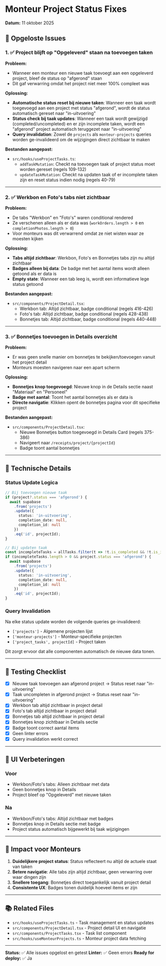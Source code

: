 # Monteur Project Status Fixes

**Datum:** 11 oktober 2025

## 🎯 Opgeloste Issues

### 1. ✅ Project blijft op "Opgeleverd" staan na toevoegen taken

**Probleem:**
- Wanneer een monteur een nieuwe taak toevoegt aan een opgeleverd project, bleef de status op "afgerond" staan
- Dit gaf verwarring omdat het project niet meer 100% compleet was

**Oplossing:**
- **Automatische status reset bij nieuwe taken**: Wanneer een taak wordt toegevoegd aan een project met status "afgerond", wordt de status automatisch gereset naar "in-uitvoering"
- **Status check bij taak updates**: Wanneer een taak wordt gewijzigd (completed/uncompleted) en er zijn incomplete taken, wordt een "afgerond" project automatisch teruggezet naar "in-uitvoering"
- **Query invalidation**: Zowel de `projects` als `monteur-projects` queries worden ge-invalideerd om de wijzigingen direct zichtbaar te maken

**Bestanden aangepast:**
- `src/hooks/useProjectTasks.ts`:
  - `addTaskMutation`: Checkt na toevoegen taak of project status moet worden gereset (regels 109-132)
  - `updateTaskMutation`: Checkt na updaten taak of er incomplete taken zijn en reset status indien nodig (regels 40-79)

---

### 2. ✅ Werkbon en Foto's tabs niet zichtbaar

**Probleem:**
- De tabs "Werkbon" en "Foto's" waren conditional rendered
- Ze verschenen alleen als er data was (`workOrders.length > 0` en `completionPhotos.length > 0`)
- Voor monteurs was dit verwarrend omdat ze niet wisten waar ze moesten kijken

**Oplossing:**
- **Tabs altijd zichtbaar**: Werkbon, Foto's en Bonnetjes tabs zijn nu altijd zichtbaar
- **Badges alleen bij data**: De badge met het aantal items wordt alleen getoond als er data is
- **Empty state**: Wanneer een tab leeg is, wordt een informatieve lege status getoond

**Bestanden aangepast:**
- `src/components/ProjectDetail.tsx`:
  - Werkbon tab: Altijd zichtbaar, badge conditional (regels 416-426)
  - Foto's tab: Altijd zichtbaar, badge conditional (regels 428-438)
  - Bonnetjes tab: Altijd zichtbaar, badge conditional (regels 440-448)

---

### 3. ✅ Bonnetjes toevoegen in Details overzicht

**Probleem:**
- Er was geen snelle manier om bonnetjes te bekijken/toevoegen vanuit het project detail
- Monteurs moesten navigeren naar een apart scherm

**Oplossing:**
- **Bonnetjes knop toegevoegd**: Nieuwe knop in de Details sectie naast "Materiaal" en "Personeel"
- **Badge met aantal**: Toont het aantal bonnetjes als er data is
- **Directe navigatie**: Klikken opent de bonnetjes pagina voor dit specifieke project

**Bestanden aangepast:**
- `src/components/ProjectDetail.tsx`:
  - Nieuwe Bonnetjes button toegevoegd in Details Card (regels 375-386)
  - Navigeert naar `/receipts/project/{projectId}`
  - Badge toont aantal bonnetjes

---

## 📝 Technische Details

### Status Update Logica

```typescript
// Bij toevoegen nieuwe taak
if (project?.status === 'afgerond') {
  await supabase
    .from('projects')
    .update({ 
      status: 'in-uitvoering',
      completion_date: null,
      completion_id: null
    })
    .eq('id', projectId);
}

// Bij updaten taak
const incompleteTasks = allTasks.filter(t => !t.is_completed && !t.is_info_block);
if (incompleteTasks.length > 0 && project.status === 'afgerond') {
  await supabase
    .from('projects')
    .update({ 
      status: 'in-uitvoering',
      completion_date: null,
      completion_id: null
    })
    .eq('id', projectId);
}
```

### Query Invalidation

Na elke status update worden de volgende queries ge-invalideerd:
- `['projects']` - Algemene projecten lijst
- `['monteur-projects']` - Monteur-specifieke projecten
- `['project_tasks', projectId]` - Project taken

Dit zorgt ervoor dat alle componenten automatisch de nieuwe data tonen.

---

## 🧪 Testing Checklist

- [x] Nieuwe taak toevoegen aan afgerond project → Status reset naar "in-uitvoering"
- [x] Taak uncompleten in afgerond project → Status reset naar "in-uitvoering"
- [x] Werkbon tab altijd zichtbaar in project detail
- [x] Foto's tab altijd zichtbaar in project detail
- [x] Bonnetjes tab altijd zichtbaar in project detail
- [x] Bonnetjes knop zichtbaar in Details sectie
- [x] Badge toont correct aantal items
- [x] Geen linter errors
- [x] Query invalidation werkt correct

---

## 🎨 UI Verbeteringen

### Voor
- Werkbon/Foto's tabs: Alleen zichtbaar met data
- Geen bonnetjes knop in Details
- Project bleef op "Opgeleverd" met nieuwe taken

### Na
- Werkbon/Foto's tabs: Altijd zichtbaar met badges
- Bonnetjes knop in Details sectie met badge
- Project status automatisch bijgewerkt bij taak wijzigingen

---

## 🚀 Impact voor Monteurs

1. **Duidelijkere project status**: Status reflecteert nu altijd de actuele staat van taken
2. **Betere navigatie**: Alle tabs zijn altijd zichtbaar, geen verwarring over waar dingen zijn
3. **Snellere toegang**: Bonnetjes direct toegankelijk vanuit project detail
4. **Consistente UX**: Badges tonen duidelijk hoeveel items er zijn

---

## 📚 Related Files

- `src/hooks/useProjectTasks.ts` - Task management en status updates
- `src/components/ProjectDetail.tsx` - Project detail UI en navigatie
- `src/components/ProjectTasks.tsx` - Task list component
- `src/hooks/useMonteurProjects.ts` - Monteur project data fetching

---

**Status:** ✅ Alle issues opgelost en getest
**Linter:** ✅ Geen errors
**Ready for deploy:** ✅ Ja

